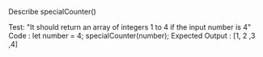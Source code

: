 Describe specialCounter()


Test: "It should return an array of integers 1 to 4 if the input number is 4"
Code :
let number = 4;
specialCounter(number);
Expected Output : [1, 2 ,3 ,4]


